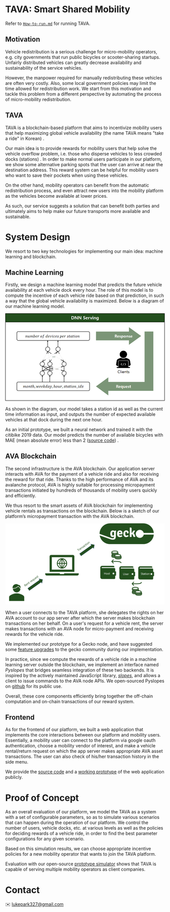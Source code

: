 # TAVA: Smart Shared Mobility

Refer to [`How-to-run.md`](./How-to-run.md) for running TAVA.

## Motivation

Vehicle redistribution is a serious challenge for micro-mobility operators, e.g. city governments that run public bicycles or scooter-sharing startups. Unfairly distributed vehicles can greatly decrease availability and sustainability of the service vehicles.

However, the manpower required for manually redistributing these vehicles are often very costly. Also, some local government policies may limit the time allowed for redistribution work. We start from this motivation and tackle this problem from a different perspective by automating the process of micro-mobility redistribution.

## TAVA

TAVA is a blockchain-based platform that aims to incentivize mobility users that help maximizing global vehicle availability (the name TAVA means "take a ride" in Korean) .

Our main idea is to provide rewards for mobility users that help solve the vehicle overflow problem, i.e. those who disperse vehicles to less crowded docks (stations) . In order to make normal users participate in our platform, we show some alternative parking spots that the user can arrive at near the destination address. This reward system can be helpful for mobility users who want to save their pockets when using these vehicles.

On the other hand, mobility operators can benefit from the automatic redistribution process, and even attract new users into the mobility platform as the vehicles become available at lower prices.

As such, our service suggests a solution that can benefit both parties and ultimately aims to help make our future transports more available and sustainable.

# System Design

We resort to two key technologies for implementing our main idea: machine learning and blockchain.

## Machine Learning

Firstly, we design a machine learning model that predicts the future vehicle availability at each vehicle dock every hour. The role of this model is to compute the incentive of each vehicle ride based on that prediction, in such a way that the global vehicle availability is maximized. Below is a diagram of our machine learning model.

<img src="./images/fig1.png"/>

As shown in the diagram, our model takes a station id as well as the current time information as input, and outputs the number of expected available vehicles at that dock during the next one hour.

As an initial prototype, we built a neural network and trained it with the citibike 2019 data. Our model predicts the number of available bicycles with MAE (mean absolute error) less than 2 ([source code](https://github.com/t-ava/citibike-DNN)) .

## AVA Blockchain

The second infrastructure is the AVA blockchain. Our application server interacts with AVA for the payment of a vehicle ride and also for receiving the reward for that ride. Thanks to the high performance of AVA and its avalanche protocol, AVA is highly suitable for processing micropayment transactions initiated by hundreds of thousands of mobility users quickly and efficiently.

We thus resort to the smart assets of AVA blockchain for implementing vehicle rentals as transactions on the blockchain. Below is a sketch of our platform’s micropayment transaction with the AVA blockchain.

<img src="./images/fig2.png"/>

When a user connects to the TAVA platform, she delegates the rights on her AVA account to our app server after which the server makes blockchain transactions on her behalf. On a user's request for a vehicle rent, the server makes transactions with an AVA node for micro-payment and receiving rewards for the vehicle ride.

We implemented our prototype for a Gecko node, and have suggested some [feature upgrades]((https://github.com/ava-labs/gecko/pull/179)) to the gecko community during our implementation.

In practice, since we compute the rewards of a vehicle ride in a machine learning server outside the blockchain, we implement an interface named *Pyslopes* that bridges seamless integration of these two backends. It is inspired by the actively maintained JavaScript library, [*slopes*](https://github.com/ava-labs/slopes), and allows a client to issue commands to the AVA node APIs. We open-sourced Pyslopes on [github](https://github.com/t-ava/pyslopes) for its public use.

Overall, these core components efficiently bring together the off-chain computation and on-chain transactions of our reward system.

## Frontend

As for the frontend of our platform, we built a web application that implements the core interactions between our platform and mobility users. Essentially, a mobility user can connect to the platform via google oauth authentication, choose a mobility vendor of interest, and make a vehicle rental/return request on which the app server makes appropriate AVA asset transactions. The user can also check of his/her transaction history in the side menu.

We provide the [source code](https://github.com/t-ava/tava-frontend) and a [working prototype](http://lynx.snu.ac.kr:8084/) of the web application publicly. 

# Proof of Concept

As an overall evaluation of our platform, we model the TAVA as a system with a set of configurable parameters, so as to simulate various scenarios that can happen during the operation of our platform. We control the number of users, vehicle docks, etc. at various levels as well as the policies for deciding rewards of a vehicle ride, in order to find the best parameter configurations for any given scenario.

Based on this simulation results, we can choose appropriate incentive policies for a new mobility operator that wants to join the TAVA platform.

Evaluation with our open-source [prototype simulator](https://github.com/t-ava/tava-simulator) shows that TAVA is capable of serving multiple mobility operators as client companies. 

# Contact

:envelope: lukepark327@gmail.com
